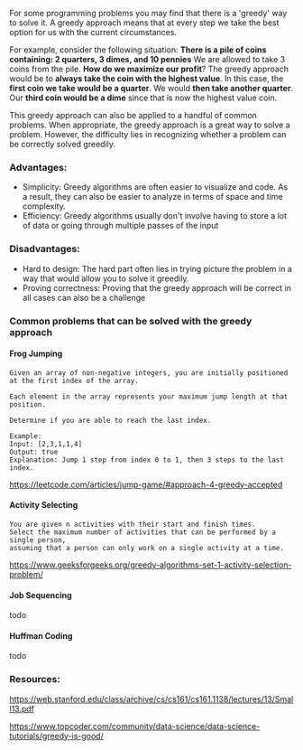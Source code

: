 For some programming problems you may find that there is a 'greedy' way to solve it. A greedy approach means that at every step we take the best option for us with the current circumstances.

For example, consider the following situation:
**There is a pile of coins containing: 2 quarters, 3 dimes, and 10 pennies**
We are allowed to take 3 coins from the pile. **How do we maximize our profit**? The greedy approach would be to **always take the coin with the highest value**. 
In this case, the **first coin we take would be a quarter**. We would **then take another quarter**. Our **third coin would be a dime** since that is now the highest value coin.

This greedy approach can also be applied to a handful of common problems. When appropriate, the greedy approach is a great way to solve a problem. However, the difficulty lies in recognizing whether a problem can be correctly solved greedily.

### Advantages:
- Simplicity: Greedy algorithms are often easier to visualize and code. As a result, they can also be easier to analyze in terms of space and time complexity.
- Efficiency: Greedy algorithms usually don't involve having to store a lot of data or going through multiple passes of the input

### Disadvantages:
- Hard to design: The hard part often lies in trying picture the problem in a way that would allow you to solve it greedily.
- Proving correctness: Proving that the greedy approach will be correct in all cases can also be a challenge

### Common problems that can be solved with the greedy approach
#### Frog Jumping
```
Given an array of non-negative integers, you are initially positioned at the first index of the array.

Each element in the array represents your maximum jump length at that position.

Determine if you are able to reach the last index.

Example:
Input: [2,3,1,1,4]
Output: true
Explanation: Jump 1 step from index 0 to 1, then 3 steps to the last index.
```

https://leetcode.com/articles/jump-game/#approach-4-greedy-accepted

#### Activity Selecting

```
You are given n activities with their start and finish times. 
Select the maximum number of activities that can be performed by a single person, 
assuming that a person can only work on a single activity at a time.
```

https://www.geeksforgeeks.org/greedy-algorithms-set-1-activity-selection-problem/

#### Job Sequencing
todo

#### Huffman Coding
todo

### Resources:
https://web.stanford.edu/class/archive/cs/cs161/cs161.1138/lectures/13/Small13.pdf

https://www.topcoder.com/community/data-science/data-science-tutorials/greedy-is-good/